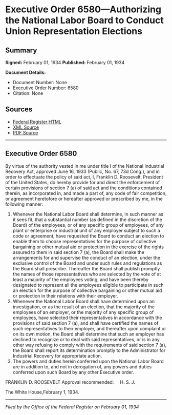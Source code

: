 # Executive Order 6580—Authorizing the National Labor Board to Conduct Union Representation Elections

## Summary

**Signed:** February 01, 1934
**Published:** February 01, 1934

**Document Details:**
- Document Number: None
- Executive Order Number: 6580
- Citation: None

## Sources
- [Federal Register HTML](https://www.presidency.ucsb.edu/documents/executive-order-6580-authorizing-the-national-labor-board-conduct-union-representation)
- [XML Source](None)
- [PDF Source](None)

---

## Executive Order 6580

By virtue of the authority vested in me under title I of the National Industrial Recovery Act, approved June 16, 1933 (Public, No. 67, 73d Cong.), and in order to effectuate the policy of said act, I, Franklin D. Roosevelt, President of the United States, do hereby provide for and direct the enforcement of certain provisions of section 7 (a) of said act and the conditions contained therein, as incorporated in, and made a part of, any code of fair competition, or agreement heretofore or hereafter approved or prescribed by me, in the following manner:
1. Whenever the National Labor Board shall determine, in such manner as it sees fit, that a substantial number (as defined in the discretion of the Board) of the employees, or of any specific group of employees, of any plant or enterprise or industrial unit of any employer subject to such a code or agreement, have requested the Board to conduct an election to enable them to choose representatives for the purpose of collective bargaining or other mutual aid or protection in the exercise of the rights assured to them in said section 7 (a), the Board shall make the arrangements for and supervise the conduct of an election, under the exclusive control of the Board and under such rules and regulations as the Board shall prescribe. Thereafter the Board shall publish promptly the names of those representatives who are selected by the vote of at least a majority of the employees voting, and have been thereby designated to represent all the employees eligible to participate in such an election for the purpose of collective bargaining or other mutual aid or protection in their relations with their employer.
2. Whenever the National Labor Board shall have determined upon an investigation, or as the result of an election, that the majority of the employees of an employer, or the majority of any specific group of employees, have selected their representatives in accordance with the provisions of said section 7 (a), and shall have certified the names of such representatives to their employer, and thereafter upon complaint or on its own motion, the Board shall determine that such an employer has declined to recognize or to deal with said representatives, or is in any other way refusing to comply with the requirements of said section 7 (a), the Board shall report its determination promptly to the Administrator for Industrial Recovery for appropriate action.
3. The powers and duties herein conferred upon the National Labor Board are in addition to, and not in derogation of, any powers and duties conferred upon such Board by any other Executive order.

FRANKLIN D. ROOSEVELT
Approval recommended:     H. S. J.

The White House,February 1, 1934.

---

*Filed by the Office of the Federal Register on February 01, 1934*

